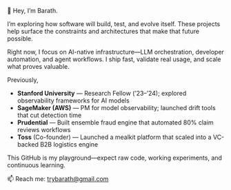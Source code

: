 👋 Hey, I’m Barath.

I’m exploring how software will build, test, and evolve itself. These projects help surface the constraints and architectures that make that future possible.

Right now, I focus on AI-native infrastructure—LLM orchestration, developer automation, and agent workflows. I ship fast, validate real usage, and scale what proves valuable.

Previously,
- **Stanford University** — Research Fellow (’23–’24); explored observability frameworks for AI models
- **SageMaker (AWS)** — PM for model observability; launched drift tools that cut detection time
- **Prudential** — Built ensemble fraud engine that automated 80% claim reviews workflows
- **Toss** (Co-founder) — Launched a mealkit platform that scaled into a VC-backed B2B logistics engine

This GitHub is my playground—expect raw code, working experiments, and continuous learning.

📫 Reach me: trybarath@gmail.com
